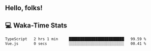 
## Hello, folks!

## 💻 Waka-Time Stats
<!--START_SECTION:waka-->

```txt
TypeScript   2 hrs 1 min     █████████████████████████   99.59 %
Vue.js       0 secs          ░░░░░░░░░░░░░░░░░░░░░░░░░   00.41 %
```

<!--END_SECTION:waka-->


<br>


<!---
ShivamJhaa/ShivamJhaa is a ✨ special ✨ repository because its `README.md` (this file) appears on your GitHub profile.
You can click the Preview link to take a look at your changes.
--->

